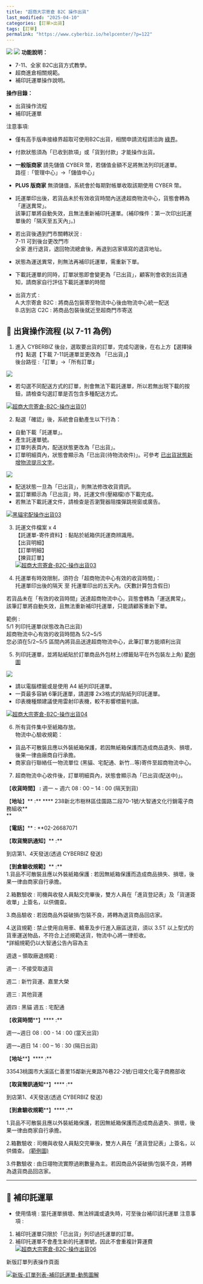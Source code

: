 ```yaml
---
title: "超商大宗寄倉 B2C 操作出貨"
last_modified: "2025-04-10"
categories: [訂單>出貨]
tags: [訂單]
permalink: "https://www.cyberbiz.io/helpcenter/?p=122"
---
```


![](https://www.cyberbiz.io/helpcenter/wp-content/uploads/一般版2.png)
![](https://www.cyberbiz.io/helpcenter/wp-content/uploads/PLUS版3.png)
**功能說明：**  

* 7-11、全家 B2C出貨方式教學。
* 超商進倉相關規範。
* 補印託運單操作說明。

**操作目錄：**

* 出貨操作流程
* 補印託運單

注意事項:  

* 僅有高手版串接綠界超取可使用B2C出貨，相關申請流程請洽詢 [綠界](https://www.ecpay.com.tw/IntroTransport)。
* 付款狀態須為「已收到款項」或「貨到付款」才能操作出貨。
* **一般版商家** 請先儲值 CYBER 幣，若儲值金額不足將無法列印託運單。  
路徑 :「管理中心」→「儲值中心」

* **PLUS 版商家** 無須儲值，系統會於每期對帳單收取該期使用 CYBER 幣。
* 託運單印出後，若貨品未於有效收貨時間內送達超商物流中心，貨態會轉為「運送異常」。  
該筆訂單將自動失效，且無法重新補印托運單。(補印條件：第一次印出託運單後的「隔天至五天內」。)

* 若出貨後遇到門市關轉狀況 :   
7-11 可到後台更改門市  
全家 進行退貨，退回物流總倉後，再退到店家填寫的退貨地址。

* 狀態為運送異常，則無法再補印託運單，需重新下單。
* 下載託運單的同時，訂單狀態即會變更為「已出貨」，顧客則會收到出貨通知，請商家自行評估下載託運單的時間
* 出貨方式 :   
A.大宗寄倉 B2C : 將商品包裝寄至物流中心後由物流中心統一配送  
B.店到店 C2C : 將商品包裝後就近至超商門市寄送



## 📌 出貨操作流程 (以 7-11 為例)



1. 進入 CYBERBIZ 後台，選取要出貨的訂單，完成勾選後，在右上方【選擇操作】點選【下載 7-11託運單並更改為 「已出貨」】  
後台路徑 :「訂單」→「所有訂單」  


![](https://www.cyberbiz.io/support/wp-content/uploads/fountain-pen.png)

* 若勾選不同配送方式的訂單，則會無法下載託運單，所以若無出現下載的按鈕，請檢查勾選訂單是否包含多種配送方式。

[![超商大宗寄倉-B2C-操作出貨01](https://www.cyberbiz.io/helpcenter/wp-content/uploads/超商大宗寄倉-B2C-操作出貨01.png)](https://www.cyberbiz.io/helpcenter/wp-content/uploads/超商大宗寄倉-B2C-操作出貨01.png)




2. 點選「確認」後，系統會自動產生以下行為：  

* 自動下載「託運單」。
* 產生託運單號。
* 訂單列表頁內，配送狀態更改為「已出貨」。
* 訂單明細頁內，狀態會顯示為「已出貨(待物流收件)」。可參考 [已出貨狀態新增物流提示文字](https://www.cyberbiz.io/helpcenter/?p=12005)。

![](https://www.cyberbiz.io/support/wp-content/uploads/fountain-pen.png)




* 配送狀態一旦為「已出貨」，則無法修改收貨資訊。
* 當訂單顯示為「已出貨」時，託運文件(壓縮檔)亦下載完成。
* 若無法下載託運文件，請檢查是否瀏覽器阻擋彈跳視窗或廣告。

[![黑貓宅配操作出貨03](https://www.cyberbiz.io/helpcenter/wp-content/uploads/超商大宗寄倉-B2C-操作出貨02.png)](https://www.cyberbiz.io/helpcenter/wp-content/uploads/超商大宗寄倉-B2C-操作出貨02.png)




3. 託運文件檔案 x 4  
【託運單-寄件資料】: 黏貼於紙箱供託運商辨識用。  
【出貨明細】  
【訂單明細】  
【揀貨訂單】  
[![超商大宗寄倉-B2C-操作出貨03](https://www.cyberbiz.io/helpcenter/wp-content/uploads/超商大宗寄倉-B2C-操作出貨03.png)](https://www.cyberbiz.io/helpcenter/wp-content/uploads/超商大宗寄倉-B2C-操作出貨03.png)




4. 托運單有時效限制，須符合「超商物流中心有效的收貨時間」：   
托運單印出後的隔天 至 托運單印出的五天內。(天數計算包含假日)  

若貨品未在「有效的收貨時間」送達超商物流中心，貨態會轉為「運送異常」。  
該筆訂單將自動失效，且無法重新補印托運單，只能請顧客重新下單。  

範例 :  
5/1 列印托運單(狀態改為已出貨)  
超商物流中心有效的收貨時間為 5/2~5/5  
您必須在5/2~5/5 區間內將貨品送達超商物流中心，此筆訂單方能順利出貨  




5. 列印託運單，並將貼紙貼於訂單商品外包材上(標籤貼平在外包裝左上角) [範例圖](https://www.cyberbiz.io/helpcenter/wp-content/uploads/超商大宗寄倉-B2C-操作出貨07.png)  


![](https://www.cyberbiz.io/support/wp-content/uploads/fountain-pen.png)




* 請以電腦標籤或是使用 A4 紙列印託運單。
* 一頁最多容納 6筆託運單，請選擇 2x3格式的貼紙列印託運單。
* 印表機種類建議使用雷射印表機，較不影響標籤判讀。

[![超商大宗寄倉-B2C-操作出貨04](https://www.cyberbiz.io/helpcenter/wp-content/uploads/超商大宗寄倉-B2C-操作出貨04.png)](https://www.cyberbiz.io/helpcenter/wp-content/uploads/超商大宗寄倉-B2C-操作出貨04.png)




6. 所有貨件集中至紙箱存放。  
物流中心驗收規範：

* 貨品不可散裝且應以外裝紙箱保護，若因無紙箱保護而造成商品遺失、損壞，後果一律由廠商自行承擔。
* 商家自行聯絡任一物流單位 (黑貓、宅配通、新竹…等)寄件至超商物流中心。


7. 超商物流中心收件後，訂單明細頁內，狀態會顯示為「已出貨(配送中)」。

【**收貨時間】 :** 週一 ~ 週六 08 : 00 – 14 : 00 (隔天到貨)

【**地址**】** :** **** 238新北市樹林區佳園路二段70-1號/大智通文化行銷電子商務組收**  
**

【**電話**】** :  **02-26687071

【**取貨簡訊通知**】** :**

到店第1、4天發送(透過 CYBERBIZ 發送)

【**到倉驗收規範**】** :**  
1.貨品不可散裝且應以外裝紙箱保護 : 若因無紙箱保護而造成商品損失、損壞，後果一律由商家自行承擔。

2.箱數驗收 : 司機與收發人員點交完畢後，雙方人員在「進貨登記表」及「貨運簽收單」上簽名，以供備查。

3.商品驗收 : 若因商品外袋破損/包裝不良，將轉為退貨商品回店家。

4.送貨規範 : 禁止使用自用車、轎車及步行進入廠區送貨，須以 3.5T 以上型式的貨車運送物品，不符合上述規範送貨，物流中心將一律拒收。  
*詳細規範仍以大智通公告內容為主

週退 – 領取廠退規範 :

週一 : 不接受取退貨

週二 : 新竹貨運、嘉里大榮

週三 : 其他貨運

週四 : 黑貓 週五 : 宅配通

【**收貨時間****】**** :**

週一~週日 08 : 00 - 14 : 00 (當天出貨)

週一~週日 14 : 00 – 16 : 30 (隔日出貨)

【**地址****】**** :**

33543桃園市大溪區仁善里15鄰新光東路76巷22-2號/日翊文化電子商務部收

【**取貨簡訊通知****】**** :**

到店第1、4天發送(透過 CYBERBIZ 發送)


【**到倉驗收規範****】**** :**

1.貨品不可散裝且應以外裝紙箱保護，若因無紙箱保護而造成商品遺失、損壞，後果一律由商家自行承擔。

2.箱數驗收 : 司機與收發人員點交完畢後，雙方人員在「進貨登記表」上簽名，以供備查。
[(範例圖)](https://www.cyberbiz.io/helpcenter/wp-content/uploads/超商大宗寄倉-B2C-操作出貨05.png)

3.件數驗收 : 由日翊物流實際過刷數量為主。若因商品外袋破損/包裝不良，將轉為退貨商品回店家。

* * *




## 📌 補印託運單



* 使用情境 : 當托運單損壞、無法辨識或遺失時，可至後台補印該托運單 注意事項 : 
1. 補印托運單只限於「已出貨」列印過托運單的訂單。
2. 補印托運單不會產生新的托運單號，因此不會重複計算運費
[![超商大宗寄倉-B2C-操作出貨06](https://www.cyberbiz.io/support/wp-content/uploads/超商大宗寄倉-B2C-操作出貨06.png)](https://www.cyberbiz.io/support/wp-content/uploads/超商大宗寄倉-B2C-操作出貨06.png)



新版訂單列表操作頁面

[![新版-訂單列表-補印託運單-動態圖解](https://www.cyberbiz.io/support/wp-content/uploads/新版-訂單列表-補印託運單-動態圖解.gif)](https://www.cyberbiz.io/support/wp-content/uploads/新版-訂單列表-補印託運單-動態圖解.gif)



